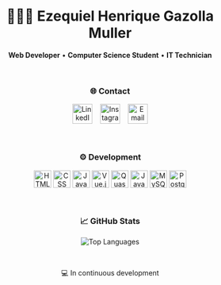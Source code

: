 <h1 align="center">👨🏻‍💻 Ezequiel Henrique Gazolla Muller</h1>

<p align="center">
  <strong>Web Developer</strong> • <strong>Computer Science Student</strong> • <strong>IT Technician</strong>
</p>

<br/>

<h3 align="center">🌐 Contact</h3>

<p align="center">
  <a href="https://www.linkedin.com/in/ezequielhgmuller/" target="_blank" style="text-decoration: none;">
    <img src="https://cdn.jsdelivr.net/gh/devicons/devicon/icons/linkedin/linkedin-original.svg" width="40px" alt="LinkedIn" />
  </a>
  &nbsp;&nbsp;
  <a href="https://www.instagram.com/ezequielmuller__" target="_blank" style="text-decoration: none;">
    <img src="https://cdn-icons-png.flaticon.com/512/174/174855.png" width="40px" alt="Instagram" />
  </a>
  &nbsp;&nbsp;
  <a href="mailto:zikimuller017@gmail.com" target="_blank" style="text-decoration: none;">
    <img src="https://cdn-icons-png.flaticon.com/512/732/732200.png" width="40px" alt="Email" />
  </a>
</p>

<br/>

<h3 align="center" >⚙️ Development</h3>

<p align="center">
  <img src="https://cdn.jsdelivr.net/gh/devicons/devicon/icons/html5/html5-original.svg" width="35px" alt="HTML" />
  <img src="https://cdn.jsdelivr.net/gh/devicons/devicon/icons/css3/css3-original.svg" width="35px" alt="CSS" />
  <img src="https://cdn.jsdelivr.net/gh/devicons/devicon/icons/javascript/javascript-original.svg" width="35px" alt="JavaScript" />
  <img src="https://cdn.jsdelivr.net/gh/devicons/devicon/icons/vuejs/vuejs-original.svg" width="35px" alt="Vue.js" />
  <img src="https://cdn.jsdelivr.net/gh/devicons/devicon/icons/quasar/quasar-original.svg" width="35px" alt="Quasar" />
  <img src="https://cdn.jsdelivr.net/gh/devicons/devicon/icons/java/java-original.svg" width="35px" alt="Java" />
  <img src="https://cdn.jsdelivr.net/gh/devicons/devicon/icons/mysql/mysql-original.svg" width="35px" alt="MySQL" />
  <img src="https://cdn.jsdelivr.net/gh/devicons/devicon/icons/postgresql/postgresql-original.svg" width="35px" alt="PostgreSQL" />
</p>

<br/>

<h3 align="center">📈 GitHub Stats</h3>

<p align="center">
  <img src="https://github-readme-stats.vercel.app/api/top-langs/?username=ezequielmuller&layout=compact&theme=radical" alt="Top Languages"/>
</p>

<br/>

<p align="center">
  💻 In continuous development
</p>
